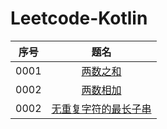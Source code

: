 # Leetcode-Kotlin

| 序号 |  题名  |  
|:--------:|:--------:|
|0001|[两数之和](https://github.com/smallmarker/Leetcode-Kotlin/blob/main/app/src/main/java/com/smallmarker/leetcode_kotlin/questions/_0001/Solution.kt)|
|0002|[两数相加](https://github.com/smallmarker/Leetcode-Kotlin/blob/main/app/src/main/java/com/smallmarker/leetcode_kotlin/questions/_0002/Solution.kt)|
|0002|[无重复字符的最长子串](https://github.com/smallmarker/Leetcode-Kotlin/blob/main/app/src/main/java/com/smallmarker/leetcode_kotlin/questions/_0003/Solution.kt)|
